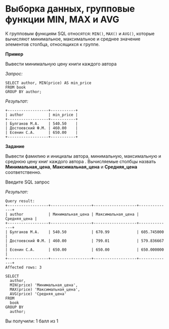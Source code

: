 # Выборка данных, групповые функции MIN, MAX и AVG

К групповым функциям SQL относятся: `MIN()`, `MAX()` и `AVG()`, которые вычисляют минимальное, максимальное и среднее значение элементов столбца, относящихся к группе.

**Пример**

Вывести минимальную цену книги каждого автора

*Запрос:*

```mysql
SELECT author, MIN(price) AS min_price
FROM book
GROUP BY author;
```

*Результат:*

```mysql
+------------------+-----------+
| author           | min_price |
+------------------+-----------+
| Булгаков М.А.    | 540.50    |
| Достоевский Ф.М. | 460.00    |
| Есенин С.А.      | 650.00    |
+------------------+-----------+
```

**Задание**

Вывести фамилию и инициалы автора, минимальную, максимальную и среднюю цену книг каждого автора . Вычисляемые столбцы назвать **Минимальная_цена**, **Максимальная_цена** и **Средняя_цена** соответственно.

Введите SQL запрос

*Результат:*

```mysql
Query result:
+------------------+------------------+-------------------+--------------+
| author           | Минимальная_цена | Максимальная_цена | Средняя_цена |
+------------------+------------------+-------------------+--------------+
| Булгаков М.А.    | 540.50           | 670.99            | 605.745000   |
| Достоевский Ф.М. | 460.00           | 799.01            | 579.836667   |
| Есенин С.А.      | 650.00           | 650.00            | 650.000000   |
+------------------+------------------+-------------------+--------------+
Affected rows: 3
```

```mysql
SELECT 
  author, 
  MIN(price) 'Минимальная_цена', 
  MAX(price) 'Максимальная_цена', 
  AVG(price) 'Средняя_цена' 
FROM 
  book 
GROUP BY 
  author;
```

Вы получили: 1 балл из 1
